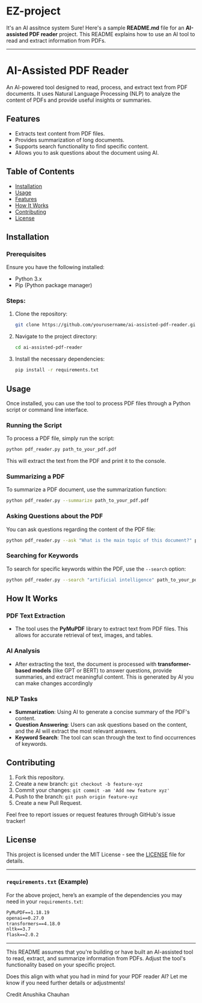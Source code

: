 # EZ-project
It's an AI assitnce system 
Sure! Here's a sample **README.md** file for an **AI-assisted PDF reader** project. This README explains how to use an AI tool to read and extract information from PDFs.

---

# AI-Assisted PDF Reader

An AI-powered tool designed to read, process, and extract text from PDF documents. It uses Natural Language Processing (NLP) to analyze the content of PDFs and provide useful insights or summaries.

## Features

* Extracts text content from PDF files.
* Provides summarization of long documents.
* Supports search functionality to find specific content.
* Allows you to ask questions about the document using AI.

## Table of Contents

* [Installation](#installation)
* [Usage](#usage)
* [Features](#features)
* [How It Works](#how-it-works)
* [Contributing](#contributing)
* [License](#license)

## Installation

### Prerequisites

Ensure you have the following installed:

* Python 3.x
* Pip (Python package manager)

### Steps:

1. Clone the repository:

   ```bash
   git clone https://github.com/yourusername/ai-assisted-pdf-reader.git
   ```

2. Navigate to the project directory:

   ```bash
   cd ai-assisted-pdf-reader
   ```

3. Install the necessary dependencies:

   ```bash
   pip install -r requirements.txt
   ```

## Usage

Once installed, you can use the tool to process PDF files through a Python script or command line interface.

### Running the Script

To process a PDF file, simply run the script:

```bash
python pdf_reader.py path_to_your_pdf.pdf
```

This will extract the text from the PDF and print it to the console.

### Summarizing a PDF

To summarize a PDF document, use the summarization function:

```bash
python pdf_reader.py --summarize path_to_your_pdf.pdf
```

### Asking Questions about the PDF

You can ask questions regarding the content of the PDF file:

```bash
python pdf_reader.py --ask "What is the main topic of this document?" path_to_your_pdf.pdf
```

### Searching for Keywords

To search for specific keywords within the PDF, use the `--search` option:

```bash
python pdf_reader.py --search "artificial intelligence" path_to_your_pdf.pdf
```

## How It Works

### PDF Text Extraction

* The tool uses the **PyMuPDF** library to extract text from PDF files. This allows for accurate retrieval of text, images, and tables.

### AI Analysis

* After extracting the text, the document is processed with **transformer-based models** (like GPT or BERT) to answer questions, provide summaries, and extract meaningful content. This is generated by AI you can make changes accordingly 

### NLP Tasks

* **Summarization**: Using AI to generate a concise summary of the PDF's content.
* **Question Answering**: Users can ask questions based on the content, and the AI will extract the most relevant answers.
* **Keyword Search**: The tool can scan through the text to find occurrences of keywords.

## Contributing

1. Fork this repository.
2. Create a new branch: `git checkout -b feature-xyz`
3. Commit your changes: `git commit -am 'Add new feature xyz'`
4. Push to the branch: `git push origin feature-xyz`
5. Create a new Pull Request.

Feel free to report issues or request features through GitHub's issue tracker!

## License

This project is licensed under the MIT License - see the [LICENSE](LICENSE) file for details.

---

### `requirements.txt` (Example)

For the above project, here’s an example of the dependencies you may need in your `requirements.txt`:

```txt
PyMuPDF==1.18.19
openai==0.27.0
transformers==4.18.0
nltk==3.7
flask==2.0.2
```

---

This README assumes that you're building or have built an AI-assisted tool to read, extract, and summarize information from PDFs. Adjust the tool's functionality based on your specific project.

Does this align with what you had in mind for your PDF reader AI? Let me know if you need further details or adjustments!


Credit Anushika Chauhan
